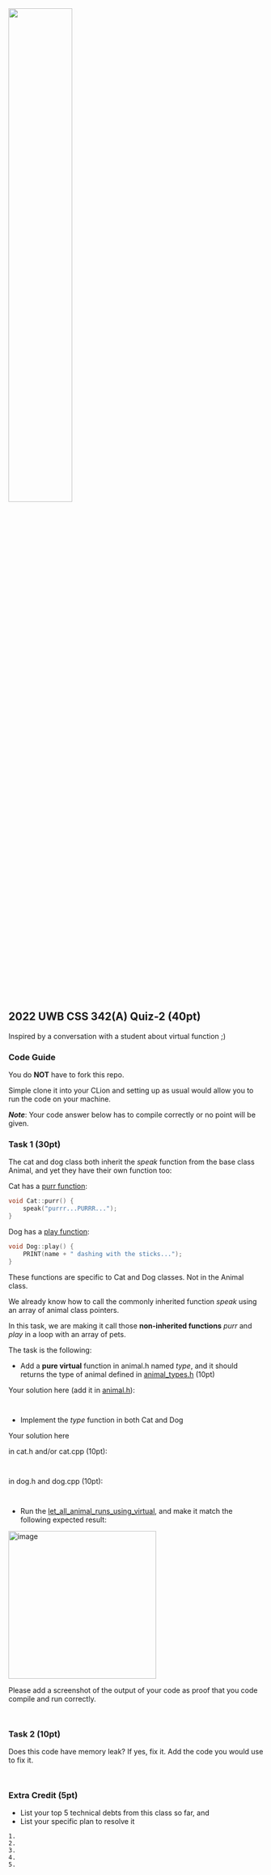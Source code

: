 <img src="https://user-images.githubusercontent.com/252020/165812047-29e54547-e354-4811-b8fe-34f6606f37c3.png" width="50%">



## 2022 UWB CSS 342(A) Quiz-2 (40pt)

Inspired by a conversation with a student about virtual function ;)

### Code Guide
You do **NOT** have to fork this repo. 

Simple clone it into your CLion and setting up as usual would allow you to run the code on your machine.

***Note***: Your code answer below has to compile correctly or no point will be given.

### Task 1 (30pt)
The cat and dog class both inherit the *speak* function from the base class Animal, and yet they have their own function too:

Cat has a [purr function](https://github.com/a-teaching-goose/2022-342a-quiz-2/blob/4564cb356ef52b96213690783daa3088b7eaec7f/src/cat.cpp#L7):
```c++
void Cat::purr() {
    speak("purrr...PURRR...");
}
```

Dog has a [play function](https://github.com/a-teaching-goose/2022-342a-quiz-2/blob/4564cb356ef52b96213690783daa3088b7eaec7f/src/dog.cpp#L11):
```c++
void Dog::play() {
    PRINT(name + " dashing with the sticks...");
}
```

These functions are specific to Cat and Dog classes. Not in the Animal class.

We already know how to call the commonly inherited function *speak* using an array of animal class pointers. 

In this task, we are making it call those **non-inherited functions** *purr* and *play* in a loop with an array of pets. 

The task is the following:

- Add a **pure virtual** function in animal.h named *type*, and it should returns the type of animal defined in [animal_types.h](https://github.com/a-teaching-goose/2022-342a-quiz-2/blob/main/src/animal_types.h) (10pt)

Your solution here (add it in [animal.h](https://github.com/a-teaching-goose/2022-342a-quiz-2/blob/main/src/animal.h)):
```


```
- Implement the *type* function in both Cat and Dog

Your solution here 

in cat.h and/or cat.cpp (10pt):
```


```

in dog.h and dog.cpp (10pt):
```


```

- Run the [let_all_animal_runs_using_virtual](https://github.com/a-teaching-goose/2022-342a-quiz-2/blob/4564cb356ef52b96213690783daa3088b7eaec7f/test/unit_test_oop.cpp#L5), and make it match the following expected result:

<img width="292" alt="image" src="https://user-images.githubusercontent.com/252020/165799851-0944e7d1-7597-4ce2-bc9a-a7d5f9b46c29.png">

Please add a screenshot of the output of your code as proof that you code compile and run correctly.
```


```

### Task 2 (10pt)

Does this code have memory leak? If yes, fix it. Add the code you would use to fix it. 
```


```

### Extra Credit (5pt)

- List your top 5 technical debts from this class so far, and
- List your specific plan to resolve it

```
1.
2.
3.
4. 
5.
```
